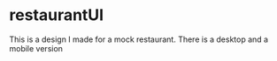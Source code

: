 # restaurantUI
This is a design I made for a mock restaurant. There is a desktop and a mobile version
